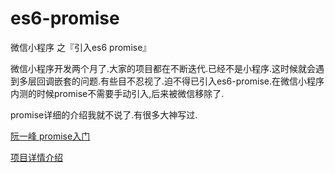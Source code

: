 # es6-promise
微信小程序 之『引入es6 promise』

微信小程序开发两个月了.大家的项目都在不断迭代.已经不是小程序.这时候就会遇到多层回调嵌套的问题.有些目不忍视了.迫不得已引入es6-promise.在微信小程序内测的时候promise不需要手动引入,后来被微信移除了.

promise详细的介绍我就不说了.有很多大神写过.

[阮一峰 promise入门](http://es6.ruanyifeng.com/#docs/promise#Promise-all)

[项目详情介绍](http://www.jianshu.com/p/aeb95c210b3c)
